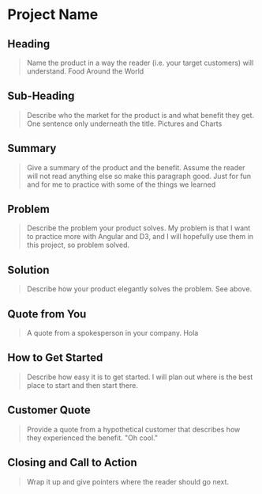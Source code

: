 # Project Name #

<!-- 
> This material was originally posted [here](http://www.quora.com/What-is-Amazons-approach-to-product-development-and-product-management). It is reproduced here for posterities sake.

There is an approach called "working backwards" that is widely used at Amazon. They work backwards from the customer, rather than starting with an idea for a product and trying to bolt customers onto it. While working backwards can be applied to any specific product decision, using this approach is especially important when developing new products or features.

For new initiatives a product manager typically starts by writing an internal press release announcing the finished product. The target audience for the press release is the new/updated product's customers, which can be retail customers or internal users of a tool or technology. Internal press releases are centered around the customer problem, how current solutions (internal or external) fail, and how the new product will blow away existing solutions.

If the benefits listed don't sound very interesting or exciting to customers, then perhaps they're not (and shouldn't be built). Instead, the product manager should keep iterating on the press release until they've come up with benefits that actually sound like benefits. Iterating on a press release is a lot less expensive than iterating on the product itself (and quicker!).

If the press release is more than a page and a half, it is probably too long. Keep it simple. 3-4 sentences for most paragraphs. Cut out the fat. Don't make it into a spec. You can accompany the press release with a FAQ that answers all of the other business or execution questions so the press release can stay focused on what the customer gets. My rule of thumb is that if the press release is hard to write, then the product is probably going to suck. Keep working at it until the outline for each paragraph flows. 

Oh, and I also like to write press-releases in what I call "Oprah-speak" for mainstream consumer products. Imagine you're sitting on Oprah's couch and have just explained the product to her, and then you listen as she explains it to her audience. That's "Oprah-speak", not "Geek-speak".

Once the project moves into development, the press release can be used as a touchstone; a guiding light. The product team can ask themselves, "Are we building what is in the press release?" If they find they're spending time building things that aren't in the press release (overbuilding), they need to ask themselves why. This keeps product development focused on achieving the customer benefits and not building extraneous stuff that takes longer to build, takes resources to maintain, and doesn't provide real customer benefit (at least not enough to warrant inclusion in the press release).
 -->
 
## Heading ##
  > Name the product in a way the reader (i.e. your target customers) will understand.
  Food Around the World

## Sub-Heading ##
  > Describe who the market for the product is and what benefit they get. One sentence only underneath the title.
 Pictures and Charts

## Summary ##
  > Give a summary of the product and the benefit. Assume the reader will not read anything else so make this paragraph good.
 Just for fun and for me to practice with some of the things we learned

## Problem ##
  > Describe the problem your product solves.
  My problem is that I want to practice more with Angular and D3, and I will hopefully use them in this project, so problem solved.

## Solution ##
  > Describe how your product elegantly solves the problem.
  See above.

## Quote from You ##
  > A quote from a spokesperson in your company.
  Hola

## How to Get Started ##
  > Describe how easy it is to get started.
  I will plan out where is the best place to start and then start there.

## Customer Quote ##
  > Provide a quote from a hypothetical customer that describes how they experienced the benefit.
  "Oh cool."

## Closing and Call to Action ##
  > Wrap it up and give pointers where the reader should go next.
